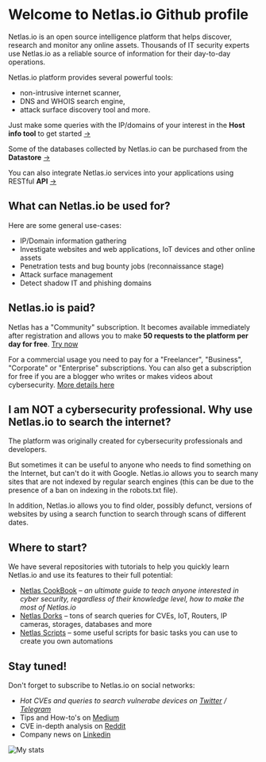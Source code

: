 

# Welcome to Netlas.io Github profile

Netlas.io is an open source intelligence platform that helps discover, research and monitor any online assets. Thousands of IT security experts use Netlas.io as a reliable source of information for their day-to-day operations.

Netlas.io platform provides several powerful tools:

* non-intrusive internet scanner, 
* DNS and WHOIS search engine,
* attack surface discovery tool and more.

Just make some queries with the IP/domains of your interest in the **Host info tool** to get started [→](https://app.netlas.io/host/)

Some of the databases collected by Netlas.io can be purchased from the **Datastore** [→](https://app.netlas.io/datastore/)  

You can also integrate Netlas.io services into your applications using RESTful **API** [→](https://netlas.io/api)  



## What can Netlas.io be used for?

Here are some general use-cases:

 - IP/Domain information gathering
 - Investigate websites and web applications, IoT devices and other online assets
 - Penetration tests and bug bounty jobs (reconnaissance stage)
 - Attack surface management
 - Detect shadow IT and phishing domains



## Netlas.io is paid?

Netlas has a "Community" subscription. It becomes available immediately after registration and allows you to make **50 requests to the platform per day for free**. [Try now](https://app.netlas.io/host/)


For a commercial usage you need to pay for a "Freelancer", "Business", "Corporate" or "Enterprise" subscriptions. You can also get a subscription for free if you are a blogger who writes or makes videos about cybersecurity. [More details here](https://app.netlas.io/plans/)



## I am NOT a cybersecurity professional. Why use Netlas.io to search the internet?

The platform was originally created for cybersecurity professionals and developers. 

But sometimes it can be useful to anyone who needs to find something on the Internet, but can't do it with Google.  Netlas.io allows you to search many sites that are not indexed by regular search engines (this can be due to the presence of a ban on indexing in the robots.txt file). 


In addition, Netlas.io allows you to find older, possibly defunct, versions of websites by using a search function to search through scans of different dates.




## Where to start?

We have several repositories with tutorials to help you quickly learn Netlas.io and use its features to their full potential:

* [Netlas CookBook](https://github.com/netlas-io/netlas-cookbook) – *an ultimate guide to teach anyone interested in cyber security, regardless of their knowledge level, how to make the most of Netlas.io*
* [Netlas Dorks](https://github.com/netlas-io/netlas-dorks) – tons of search queries for CVEs, IoT, Routers, IP cameras, storages, databases and more
* [Netlas Scripts](https://github.com/netlas-io/netlas-scripts) – some useful scripts for basic tasks you can use to create you own automations




## Stay tuned!

Don't forget to subscribe to Netlas.io on social networks:


* *Hot CVEs and queries to search vulnerabe devices on [Twitter](https://twitter.com/Netlas_io) / [Telegram](https://t.me/netlas)*
* Tips and How-to's on [Medium](https://netlas.medium.com/)
* CVE in-depth analysis on [Reddit](https://www.reddit.com/user/netlas_io)
* Company news on [Linkedin](https://www.linkedin.com/company/netlas-io/)


![My stats](https://github-readme-stats.vercel.app/api?username=netlas-io&count_private=true&show_icons=true&theme=dark)
